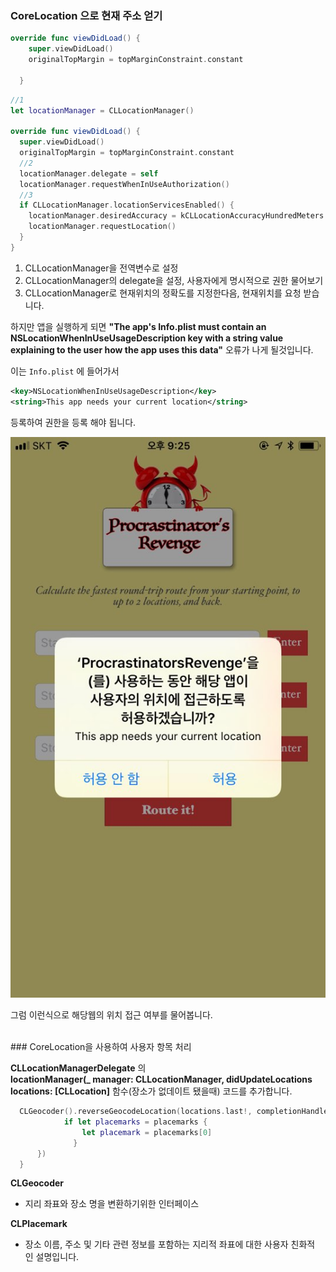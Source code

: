 ### CoreLocation 으로 현재 주소 얻기


```swift
override func viewDidLoad() {
    super.viewDidLoad()
    originalTopMargin = topMarginConstraint.constant

  }
```

```swift
//1
let locationManager = CLLocationManager()

override func viewDidLoad() {
  super.viewDidLoad()
  originalTopMargin = topMarginConstraint.constant
  //2
  locationManager.delegate = self
  locationManager.requestWhenInUseAuthorization()
  //3
  if CLLocationManager.locationServicesEnabled() {
    locationManager.desiredAccuracy = kCLLocationAccuracyHundredMeters
    locationManager.requestLocation()
  }
}
```

1. CLLocationManager을 전역변수로 설정
2. CLLocationManager의 delegate을 설정, 사용자에게 명시적으로 권한 물어보기
3. CLLocationManager로 현재위치의 정확도를 지정한다음, 현재위치를 요청 받습니다.


  하지만 앱을 실행하게 되면 **"The app's Info.plist must contain an NSLocationWhenInUseUsageDescription key with a string value explaining to the user how the app uses this data"** 오류가 나게 될것입니다.

  이는 ```Info.plist``` 에 들어가서

  ```xml
  <key>NSLocationWhenInUseUsageDescription</key>
  <string>This app needs your current location</string>
  ```
  등록하여 권한을 등록 해야 됩니다.

  ![권한설정](/images/권한설정.jpeg)

  그럼 이런식으로 해당웹의 위치 접근 여부를 물어봅니다.

<br>
### CoreLocation을 사용하여 사용자 항목 처리

**CLLocationManagerDelegate** 의 <br>
**locationManager(_ manager: CLLocationManager, didUpdateLocations locations: [CLLocation]** 함수(장소가 없데이트 됐을때) 코드를 추가합니다.


```swift
  CLGeocoder().reverseGeocodeLocation(locations.last!, completionHandler: {(placemarks: [CLPlacemark]?, error: Error?) -> Void in
            if let placemarks = placemarks {
                let placemark = placemarks[0]
              }
      })
  }
```

**CLGeocoder**
- 지리 좌표와 장소 명을 변환하기위한 인터페이스

**CLPlacemark**
- 장소 이름, 주소 및 기타 관련 정보를 포함하는 지리적 좌표에 대한 사용자 친화적 인 설명입니다.
